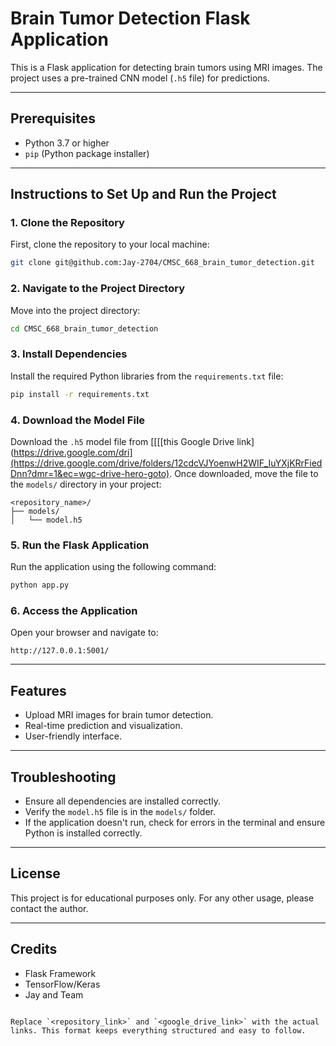 # Brain Tumor Detection Flask Application

This is a Flask application for detecting brain tumors using MRI images. The project uses a pre-trained CNN model (`.h5` file) for predictions.

---

## Prerequisites

- Python 3.7 or higher
- `pip` (Python package installer)

---

## Instructions to Set Up and Run the Project

### 1. Clone the Repository
First, clone the repository to your local machine:
```bash
git clone git@github.com:Jay-2704/CMSC_668_brain_tumor_detection.git
```

### 2. Navigate to the Project Directory
Move into the project directory:
```bash
cd CMSC_668_brain_tumor_detection
```

### 3. Install Dependencies
Install the required Python libraries from the `requirements.txt` file:
```bash
pip install -r requirements.txt
```

### 4. Download the Model File
Download the `.h5` model file from [[[[this Google Drive link](https://drive.google.com/dri](https://drive.google.com/drive/folders/12cdcVJYoenwH2WIF_IuYXjKRrFiedDnn?dmr=1&ec=wgc-drive-hero-goto). Once downloaded, move the file to the `models/` directory in your project:
```
<repository_name>/
├── models/
│   └── model.h5
```

### 5. Run the Flask Application
Run the application using the following command:
```bash
python app.py
```

### 6. Access the Application
Open your browser and navigate to:
```
http://127.0.0.1:5001/
```

---

## Features
- Upload MRI images for brain tumor detection.
- Real-time prediction and visualization.
- User-friendly interface.

---

## Troubleshooting
- Ensure all dependencies are installed correctly.
- Verify the `model.h5` file is in the `models/` folder.
- If the application doesn't run, check for errors in the terminal and ensure Python is installed correctly.

---

## License
This project is for educational purposes only. For any other usage, please contact the author.

---

## Credits
- Flask Framework
- TensorFlow/Keras
- Jay and Team
```

Replace `<repository_link>` and `<google_drive_link>` with the actual links. This format keeps everything structured and easy to follow.
